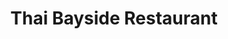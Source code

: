 ---
layout: place
title: "Thai Bayside Restaurant"
permalink: /florida/palm-bay/thai-bayside-restaurant.html
stateAbbr: FL
stateName: Florida
cityName: Palm Bay
seo:
  name: "Thai Bayside Restaurant"
  type: Restaurant
  links: https://www.thaibayside.com/
description: "Thai Bayside Restaurant serves delicious sushi in Palm Bay, Florida. Try fresh Japanese dishes for a great dining experience. Available for takeout, lunch, and dinner."
place_id: ChIJgURcMexy3ogRY25dKMU22ho
photos:
  - name: >-
      places/ChIJgURcMexy3ogRY25dKMU22ho/photos/AeeoHcJhqEp8KxPdCofbiJfk0xktXue7-QTWmP6xunDcyBSPwktUy7681QUbweRStIEQDvIz-iAvxlEo6ZG6oDJRXconp5xYPPZINw5LexOAHF9CRPQ_Tt6ASmtIgJ-__0OE1ElqAJhNZoOhbtRkyJt6h6-QGgCbk3zZOhinWJXVdKAyBJY79Vh-Sjdn22fkcpwsZvYU27oq-fg6BFkHqXw9otgSRaug01rFttLI4HlBK-JHje47zLSp3R_JU0_LavXSyMzu05ccf76dzA0PmI8AKLalmQf1hEaXwTz2a9DskL7kEw
    widthPx: 1536
    heightPx: 2048
    authorAttributions:
      - displayName: Thai Bayside Restaurant
        uri: https://maps.google.com/maps/contrib/107663428520006052777
        photoUri: >-
          https://lh3.googleusercontent.com/a-/ALV-UjWLnqEZjmB3Yisy2Ep8Yixu-Qs9LyQ5UimeOo6D7cZdFEebtZE=s100-p-k-no-mo
    flagContentUri: >-
      https://www.google.com/local/imagery/report/?cb_client=maps_api_places.places_api&image_key=!1e10!2sAF1QipMW5-6HGdepX4nW-YOzF9vUsrij3C-Jkejj4HBi&hl=en-US
    googleMapsUri: >-
      https://www.google.com/maps/place//data=!3m4!1e2!3m2!1sAF1QipMW5-6HGdepX4nW-YOzF9vUsrij3C-Jkejj4HBi!2e10!4m2!3m1!1s0x88de72ec315c4481:0x1ada36c5285d6e63
  - name: >-
      places/ChIJgURcMexy3ogRY25dKMU22ho/photos/AeeoHcIPYcLpYoUc4IfgbqgarlAQEQXEBDS0SVCA2Plte1xJ3gHg2hV5B13sA2IxoQVYxeutCXcp5QgtORaNn3bmWuRuqf2i0K4cTDDuZNjqpdJpT3wURTm_mXDdTsz6ZElU5AnfaL-HwDbYQWg3eQMg3p4i2Vn6SBT3S8nRsYqMX4VDE6FMekrZVIHxWqhU7BSC-ZxICbS-x-6XmjU8zdCw1GkhAHMzI4gvoLpaHFng_q3HHqjCTsv1f816TQMFZXk8iM4Ixg_pQv7NNBVbKhyn8_XKs9qqfP_OYj1HGdFKnYvvvA
    widthPx: 4800
    heightPx: 3200
    authorAttributions:
      - displayName: Thai Bayside Restaurant
        uri: https://maps.google.com/maps/contrib/107663428520006052777
        photoUri: >-
          https://lh3.googleusercontent.com/a-/ALV-UjWLnqEZjmB3Yisy2Ep8Yixu-Qs9LyQ5UimeOo6D7cZdFEebtZE=s100-p-k-no-mo
    flagContentUri: >-
      https://www.google.com/local/imagery/report/?cb_client=maps_api_places.places_api&image_key=!1e10!2sAF1QipPpNlcSZgl_SDGustVxcrZ3zMeOYwb-WLpfHDVY&hl=en-US
    googleMapsUri: >-
      https://www.google.com/maps/place//data=!3m4!1e2!3m2!1sAF1QipPpNlcSZgl_SDGustVxcrZ3zMeOYwb-WLpfHDVY!2e10!4m2!3m1!1s0x88de72ec315c4481:0x1ada36c5285d6e63
  - name: >-
      places/ChIJgURcMexy3ogRY25dKMU22ho/photos/AeeoHcIgiI6j_ZNf9oOf4oaf6X8HQqNmZNFG6U-dpnFBOyGn2IIF3pUkMDlkvlrk1nRyFdic82TgAw5jB4JUsRMEFkZXm6oD1kw5eH84Htoovcn2cBsWxNEv3Ts0i5Q9MZapfQXKHefG7KwjBJd6uRTFVuGwLCPV9VkWydPFxEsXpA05mtOoFM27QeWJxAe3K7QJnlTt2fOjgmzE-njYIvs5UZBlyKbcRTL-RbEiClD-gKSDk_HHfGmuJPiVgX0-F3ruJrXNpAoVq91r11qJ33b0gmVEID06XB0F6AKLCavTKhdis70kRJsJz2KUHUd3HKsyliEn2z5qXZqG5Q7WtWWif6_6vXc53qbLtmbTm2tki6mppy4ONtuWB4N_rf8Rc0AX4UExwmAedCfPf9xwiD9DDxsjcnHt3CqxaX0C-exSkZwvNg
    widthPx: 750
    heightPx: 1000
    authorAttributions:
      - displayName: Judith Quintanilla
        uri: https://maps.google.com/maps/contrib/102497666766873358270
        photoUri: >-
          https://lh3.googleusercontent.com/a/ACg8ocK2YUbbmLJs_tXzcDMvplwBb4fpE11xOhi8U6-YtZxwjShN6N8=s100-p-k-no-mo
    flagContentUri: >-
      https://www.google.com/local/imagery/report/?cb_client=maps_api_places.places_api&image_key=!1e10!2sCIHM0ogKEICAgIDxmuytJQ&hl=en-US
    googleMapsUri: >-
      https://www.google.com/maps/place//data=!3m4!1e2!3m2!1sCIHM0ogKEICAgIDxmuytJQ!2e10!4m2!3m1!1s0x88de72ec315c4481:0x1ada36c5285d6e63
  - name: >-
      places/ChIJgURcMexy3ogRY25dKMU22ho/photos/AeeoHcI--vpP_TtCcgSLUAeAaiz7fksv2Q1-WPW656SV1DZ5_QgKBVoUXwWpYlRfyfV5GPk2CB5bSNsuQmsGOMjxYU7TrEj0xHVdrx2xXlXesfoyr3D6VlxBXXscd0ziQcPDM8LT6m61FW0pPNjMqOrILUaDgnIWZfkiD5L3jUZU6BGPyUvInzuhgPiO2jBH57DeZDIHdYlCutLSgfN5N9HpxcU76qL-BHi5eLMDSZZqXnLOJS4t2DZTYG4Mf6pwZwvD3-35GB1ZqGiY_YGn68f9woDnznvlmdrbHRLFoDgzYxgfU8AVKk61GhWAERf7vb2xCWmT-uBEV85mEmYJ-sZQgthU7puuqAA7i3Y_MhXfpRKAlLlf-j3XZMR5GpuNwhOuOvFzlwItVJ4kxrHvP7JUjZEri7vJNYiVFAb1pjV3wycGfA
    widthPx: 4032
    heightPx: 3024
    authorAttributions:
      - displayName: Kristi Dabney
        uri: https://maps.google.com/maps/contrib/114725308867352900679
        photoUri: >-
          https://lh3.googleusercontent.com/a-/ALV-UjVs3MgxueGULcWW48xD1U0N1waP3X9g34IgC3inWMxE-2e4TmQg=s100-p-k-no-mo
    flagContentUri: >-
      https://www.google.com/local/imagery/report/?cb_client=maps_api_places.places_api&image_key=!1e10!2sCIHM0ogKEICAgICLp_bwNA&hl=en-US
    googleMapsUri: >-
      https://www.google.com/maps/place//data=!3m4!1e2!3m2!1sCIHM0ogKEICAgICLp_bwNA!2e10!4m2!3m1!1s0x88de72ec315c4481:0x1ada36c5285d6e63
  - name: >-
      places/ChIJgURcMexy3ogRY25dKMU22ho/photos/AeeoHcIaDRPFmUVJ293gPK-6Bn4OnkPjY6ab2jQCvskqBY3W-5GkHkIpOnQAFqUAVLds6XCe_wcXhh2CwsTe1c1rJ5qEMnd83eGUdTG957rOXrWX1mVYSEN8Zb2VRj8SWvlsadk6zMrzsaxyPm6KVYUn6FVO-gb_pozMRbOKt59UdyZI4JPsVLjBJywenN8t2A54sfciaiqZ8JD_Pu2zM8LZ0k8729741cayBcuDNWWsotnqies3YIreOkyMQ_Z0uDd6IVzcW7u8y0uoDvSyPjsEk8PPGPY2LkxiPsnsQ7t0jgNPFM8okfQaItGz8xO7WfK28vFurjoXAS9VkCXbk-MZSm_K_rM4cbQ0Z_CBHH5CDcDyAn9o09061_zLnEqmv5gBEZZoHg_Qt3Ab07Y4FGD4yGAz0clV4MNkXVGHzR0n5HQ
    widthPx: 4032
    heightPx: 3024
    authorAttributions:
      - displayName: Lynz
        uri: https://maps.google.com/maps/contrib/107053967821511960943
        photoUri: >-
          https://lh3.googleusercontent.com/a-/ALV-UjUjQusz2IUFgwKEXDVU2x9f3P6VUtwZxPLN9lH7vLB6ueRwpQTv4A=s100-p-k-no-mo
    flagContentUri: >-
      https://www.google.com/local/imagery/report/?cb_client=maps_api_places.places_api&image_key=!1e10!2sCIHM0ogKEICAgICxybHjDw&hl=en-US
    googleMapsUri: >-
      https://www.google.com/maps/place//data=!3m4!1e2!3m2!1sCIHM0ogKEICAgICxybHjDw!2e10!4m2!3m1!1s0x88de72ec315c4481:0x1ada36c5285d6e63
  - name: >-
      places/ChIJgURcMexy3ogRY25dKMU22ho/photos/AeeoHcLDdBG7aPS0HAoBLdBblkDvcajzI5BU-8F4bUuAIeyF8akqASAsef3UrABl9FZqMXVzk6f2VyHRZ_SDDZPA5C1IxDU3NzKldHyrVIRn3No_MuypcdPTedT3MRBhMu6geH1AFK74z-KPGANrrZMRkrsduysI0kFs5SjHt0FK3Th85OGN5-p6o1vGjzGjioodWYWhqTdKG7l7rb5iwM9_AxaqBLbdOf2-HfKjfJPbLQg7vO85Ap5YuHdMixRIndgip0HxW-HtUKHrykAYV6GYM2mWrKaof-GwCrEo9uhTVNKwZcyPo42SeQ5VTU68TeS08FLRye2WEqvm3j2CDUTwG2xJtnSuI7-zoz220a2jb7DWHFpGxgTybwUjecmxNdPLGjh-tm4Wv8zTTBjWJBntcvquCxM6O32zdNQ
    widthPx: 4000
    heightPx: 1800
    authorAttributions:
      - displayName: David Taylor
        uri: https://maps.google.com/maps/contrib/113007897574126881788
        photoUri: >-
          https://lh3.googleusercontent.com/a-/ALV-UjUs3gq7tJrfX_2KUZypjfmq9Y9fmJafojdVII86AdyfSpMzkLBuUg=s100-p-k-no-mo
    flagContentUri: >-
      https://www.google.com/local/imagery/report/?cb_client=maps_api_places.places_api&image_key=!1e10!2sCIHM0ogKEICAgIDul4nSJQ&hl=en-US
    googleMapsUri: >-
      https://www.google.com/maps/place//data=!3m4!1e2!3m2!1sCIHM0ogKEICAgIDul4nSJQ!2e10!4m2!3m1!1s0x88de72ec315c4481:0x1ada36c5285d6e63
  - name: >-
      places/ChIJgURcMexy3ogRY25dKMU22ho/photos/AeeoHcIcvb87cXivgj6CVZSPJ7McdXljrjBZcB299OEwXvTvCX03Af9Mso32JD6EEfdzSCdI-vUykoXz-sQri2ZnKdy0q4fnO41RZhZQ-JRyPvrczJZUemXzxAwb76NQUf2g6e0MuWriH6IyG_eqFV1BfPHPmqg0hoUFk6BgaRQW3tGyGF5XUsPmCHahaKxMdLhBaiirrR4mbs-1GYR-VMO90r9GLOh-fm9DYanhPynJh40YlVOH12NxdWX2uab457zEirzpCQblgYsE-894f0GGy1xyqfAFhzPha3h_emkMlWuJJfb_jPK1rfa5D1a11ujX-sFjjx0hVD40k3JwSisldEw9NGKJQDk96Y3Z_Ct6R-2byB5B_SbKwVqKJAaZjSawStNNQKTmopBkrwvNaviuq67frGRmkr5oGU0Bb17nWzh9LaUt
    widthPx: 3338
    heightPx: 1498
    authorAttributions:
      - displayName: scott meeks
        uri: https://maps.google.com/maps/contrib/111507613952680962479
        photoUri: >-
          https://lh3.googleusercontent.com/a/ACg8ocIsRzvnbO0VA2YHqMzCA_aVWNueGMZ5mOEFPy8bAeZwQad6mA=s100-p-k-no-mo
    flagContentUri: >-
      https://www.google.com/local/imagery/report/?cb_client=maps_api_places.places_api&image_key=!1e10!2sCIHM0ogKEICAgICLyoucjwE&hl=en-US
    googleMapsUri: >-
      https://www.google.com/maps/place//data=!3m4!1e2!3m2!1sCIHM0ogKEICAgICLyoucjwE!2e10!4m2!3m1!1s0x88de72ec315c4481:0x1ada36c5285d6e63
  - name: >-
      places/ChIJgURcMexy3ogRY25dKMU22ho/photos/AeeoHcJjqG6Z9iRzpElurrYlxsJKWlvncXweSlOg6u_f1Qg84TXvDt5J_g60h-rxCnID8b8u_t29kB7Uv3WQGFERUfTcJNetLHj1Z68ANRp5mwENUPZF_V_Aof51v-2ympMHH1RR_etxxIR3_57oFi9geniLjC4pbBCnw-8Kz1WlKfBK_7AAaSTQ6fBsociQbeC-JKCPGDgjTuX0N5BbHQKFAqsns54X-FhBE2Pdtfh8vQQkua74KDCpQazF24CFL_trLeEkJHQCkBv0BPy1pkQmKLb_zjLip4cOlYbPYxF9BtvZxTJrpHGB-6DJIcCk6CuJpBs5MOti8XCA3nyT057EEbZZUJywDEJ6MMBXsEw48KrLaK_kuD0bhDxSY5wBtTd2gZBVHCNeYdmiFcTBdB-Srz1QWaVMIyncc0vfzIk7lLg
    widthPx: 750
    heightPx: 1000
    authorAttributions:
      - displayName: Judith Quintanilla
        uri: https://maps.google.com/maps/contrib/102497666766873358270
        photoUri: >-
          https://lh3.googleusercontent.com/a/ACg8ocK2YUbbmLJs_tXzcDMvplwBb4fpE11xOhi8U6-YtZxwjShN6N8=s100-p-k-no-mo
    flagContentUri: >-
      https://www.google.com/local/imagery/report/?cb_client=maps_api_places.places_api&image_key=!1e10!2sCIHM0ogKEICAgIDxmuydQg&hl=en-US
    googleMapsUri: >-
      https://www.google.com/maps/place//data=!3m4!1e2!3m2!1sCIHM0ogKEICAgIDxmuydQg!2e10!4m2!3m1!1s0x88de72ec315c4481:0x1ada36c5285d6e63
  - name: >-
      places/ChIJgURcMexy3ogRY25dKMU22ho/photos/AeeoHcKVNJwu61qoXtHWv9X45sIhn-L8izHA4p15dLi6LjQB-lCOzGRab3wTy61alZ70eVefxq_a4whTMe0l5RuKrLWX6F7TUKQk2qNJuyBWGnnn9POj5liXqfpowNLuwFkjx28oUIZmdzn6e0nfbyKNa9ZlNFaffoyuPvlzh2RS1_4u9wSYuVufoGiAnvOnMYomFJHW_ifC9asYwuORz3RWpyQWqQ2sj8i-hBvcYN8YMYLdkGM7u8hqHClfyhm2a1ypKT1h5ih0j2Kv-ksH8wGGhxccr3QxzlfaFyIPre3ZfxPcGbH9nurVxCA8byeS8Ne9YDwvXt2OiyVA32TBDMyPawWSEr9vr0R2wU1ybXvAn4-ntRkwerZDgMpfjHhAcM54yirbhD9dp-3g6ZWgfko69Do3uxaunBYVB_xfPlZBSfbsYMCY
    widthPx: 4032
    heightPx: 3024
    authorAttributions:
      - displayName: Andrew Qucsai Jr.
        uri: https://maps.google.com/maps/contrib/109849220784190376636
        photoUri: >-
          https://lh3.googleusercontent.com/a-/ALV-UjXuM-917ICBpq-_I5NiXBFx016kexY5E4gjJSQ_61U9LiP_u9Vt=s100-p-k-no-mo
    flagContentUri: >-
      https://www.google.com/local/imagery/report/?cb_client=maps_api_places.places_api&image_key=!1e10!2sCIHM0ogKEICAgICn7Z7b6QE&hl=en-US
    googleMapsUri: >-
      https://www.google.com/maps/place//data=!3m4!1e2!3m2!1sCIHM0ogKEICAgICn7Z7b6QE!2e10!4m2!3m1!1s0x88de72ec315c4481:0x1ada36c5285d6e63
  - name: >-
      places/ChIJgURcMexy3ogRY25dKMU22ho/photos/AeeoHcIBFYHV8yGNJ-_sLgxwEVFxAPYY7XzXwQaqUSyHARqmVDiYlHQj1wT-ABweoE1NAQhTq0CB7JKJDxG6GkkdKSGqOuwMcMQ4ctGbuKqqkGWnInDvn2O0ywx2zSQTpog34U8Jr3FYI55xr9FZftbZMFV90HjbR1QFLaslh57kjomVGJmA0k_jy1Rxw7amHpPj35s_CLZlThzmufx7JRhvF1YGCajIPSIaWfbJRPPazQWhRYQKT7gGQJX8mx-gBOvalw-ipFq1IJyVvO5QH-zaEPIqMHznScIbsfAs0zLZocmLoUodEz7TfMryu1bLTLJBDo7GhKyDebNu9MT7sdPRI1WqrsE0NQKKwttBon8LfGwduJESIKCist1rZ_TJzYRhGJT0hZg17-tRJK_gVIY_eRE_3GBW_3_zj84pCu0EUyhuTQk
    widthPx: 4032
    heightPx: 3024
    authorAttributions:
      - displayName: Bside
        uri: https://maps.google.com/maps/contrib/109332882949505439855
        photoUri: >-
          https://lh3.googleusercontent.com/a-/ALV-UjXoNnDcJo_BBSyZhAYvkwKPgFHDfP9vTkOjbEYTrTBBqAxxf8YH=s100-p-k-no-mo
    flagContentUri: >-
      https://www.google.com/local/imagery/report/?cb_client=maps_api_places.places_api&image_key=!1e10!2sCIHM0ogKEICAgICGmK-GtAE&hl=en-US
    googleMapsUri: >-
      https://www.google.com/maps/place//data=!3m4!1e2!3m2!1sCIHM0ogKEICAgICGmK-GtAE!2e10!4m2!3m1!1s0x88de72ec315c4481:0x1ada36c5285d6e63
address: 1850 Eldron Blvd Ste 8, Palm Bay, FL 32909, USA
street: 1850 Eldron Blvd Ste 8
city: Palm Bay
state: FL
zip: '32909'
country: USA
neighborhood: Bayside Lakes Commercial Center
latitude: '27.949882'
longitude: '-80.659419'
accessibility_options:
  wheelchairAccessibleParking: true
  wheelchairAccessibleEntrance: true
  wheelchairAccessibleRestroom: true
  wheelchairAccessibleSeating: true
business_status: OPERATIONAL
name: Thai Bayside Restaurant
google_maps_links:
  directionsUri: >-
    https://www.google.com/maps/dir//''/data=!4m7!4m6!1m1!4e2!1m2!1m1!1s0x88de72ec315c4481:0x1ada36c5285d6e63!3e0
  placeUri: https://maps.google.com/?cid=1934919210322718307
  writeAReviewUri: >-
    https://www.google.com/maps/place//data=!4m3!3m2!1s0x88de72ec315c4481:0x1ada36c5285d6e63!12e1
  reviewsUri: >-
    https://www.google.com/maps/place//data=!4m4!3m3!1s0x88de72ec315c4481:0x1ada36c5285d6e63!9m1!1b1
  photosUri: >-
    https://www.google.com/maps/place//data=!4m3!3m2!1s0x88de72ec315c4481:0x1ada36c5285d6e63!10e5
primary_type: Thai Restaurant
opening_hours:
  regular: null
  current: null
secondary_opening_hours:
  regular:
    weekdayDescriptions: null
    type: null
  current:
    weekdayDescriptions: null
    type: null
phone: (321) 725-1881
price_level: PRICE_LEVEL_MODERATE
price_range: $10 &ndash; $20
rating: '4.5'
rating_count: 444
website: https://www.thaibayside.com/
reviews:
  - name: >-
      places/ChIJgURcMexy3ogRY25dKMU22ho/reviews/ChZDSUhNMG9nS0VJQ0FnSUNuN1o3YktREAE
    relativePublishTimeDescription: 6 months ago
    rating: 5
    text:
      text: >-
        Take out. Food was amazing. Ready quick. We had Pad Thai, Red Curry,
        Crab Rangoon, and Thai Spring Rolls. Would definitely recommend and will
        absolutely be back!
      languageCode: en
    originalText:
      text: >-
        Take out. Food was amazing. Ready quick. We had Pad Thai, Red Curry,
        Crab Rangoon, and Thai Spring Rolls. Would definitely recommend and will
        absolutely be back!
      languageCode: en
    authorAttribution:
      displayName: Andrew Qucsai Jr.
      uri: https://www.google.com/maps/contrib/109849220784190376636/reviews
      photoUri: >-
        https://lh3.googleusercontent.com/a-/ALV-UjXuM-917ICBpq-_I5NiXBFx016kexY5E4gjJSQ_61U9LiP_u9Vt=s128-c0x00000000-cc-rp-mo-ba5
    publishTime: '2024-09-28T17:33:49.150902Z'
    flagContentUri: >-
      https://www.google.com/local/review/rap/report?postId=ChZDSUhNMG9nS0VJQ0FnSUNuN1o3YktREAE&d=17924085&t=1
    googleMapsUri: >-
      https://www.google.com/maps/reviews/data=!4m6!14m5!1m4!2m3!1sChZDSUhNMG9nS0VJQ0FnSUNuN1o3YktREAE!2m1!1s0x88de72ec315c4481:0x1ada36c5285d6e63
  - name: >-
      places/ChIJgURcMexy3ogRY25dKMU22ho/reviews/ChdDSUhNMG9nS0VJQ0FnSUNKM2ViTndnRRAB
    relativePublishTimeDescription: a year ago
    rating: 5
    text:
      text: >-
        It was my first time eating at this restaurant with my family, and the
        service and food were great. We all ordered and received our food and
        drinks. My sister was disappointed because she food a hair in her food
        and we told the server about it and they were kind enough to remake the
        Massaman Curry and side of white rice. I work in the food service
        industry, and I believe this is an amazing quality for any and every
        business to have. The restaurant and the staff saw the issue and
        immediately corrected it, and this made the experience all the better.
        Everything was amazing, and I definitely recommend this place. Thank
        you.
      languageCode: en
    originalText:
      text: >-
        It was my first time eating at this restaurant with my family, and the
        service and food were great. We all ordered and received our food and
        drinks. My sister was disappointed because she food a hair in her food
        and we told the server about it and they were kind enough to remake the
        Massaman Curry and side of white rice. I work in the food service
        industry, and I believe this is an amazing quality for any and every
        business to have. The restaurant and the staff saw the issue and
        immediately corrected it, and this made the experience all the better.
        Everything was amazing, and I definitely recommend this place. Thank
        you.
      languageCode: en
    authorAttribution:
      displayName: Clarence Garvey
      uri: https://www.google.com/maps/contrib/108899823653915645444/reviews
      photoUri: >-
        https://lh3.googleusercontent.com/a/ACg8ocLTBL-FUTmk2M1vJ2Fe--uJeYxaA1V80EUiRHNjh6nxSUHQ6g=s128-c0x00000000-cc-rp-mo-ba4
    publishTime: '2023-07-03T07:08:15.394923Z'
    flagContentUri: >-
      https://www.google.com/local/review/rap/report?postId=ChdDSUhNMG9nS0VJQ0FnSUNKM2ViTndnRRAB&d=17924085&t=1
    googleMapsUri: >-
      https://www.google.com/maps/reviews/data=!4m6!14m5!1m4!2m3!1sChdDSUhNMG9nS0VJQ0FnSUNKM2ViTndnRRAB!2m1!1s0x88de72ec315c4481:0x1ada36c5285d6e63
  - name: >-
      places/ChIJgURcMexy3ogRY25dKMU22ho/reviews/ChdDSUhNMG9nS0VJQ0FnSUR1bF9ISDV3RRAB
    relativePublishTimeDescription: 2 years ago
    rating: 5
    text:
      text: >-
        This little gem of a restaurant is simply amazing!  We loved everything
        about it.  Super clean.  Probably the cleanest restaurant I have ever
        been to. Sanitizer on the table if you want it.  Food presentation is
        stunning.  Wait staff are the best and stay in top form.


        Meal portions are huge, lunch portions are smaller.  We had a mixed
        variety of food and everything was exceptional.  If you see a menu item,
        listed as spicy but are like me and don't do spicy, just ask and they
        will accomodate.


        I highly recommend giving them a try.
      languageCode: en
    originalText:
      text: >-
        This little gem of a restaurant is simply amazing!  We loved everything
        about it.  Super clean.  Probably the cleanest restaurant I have ever
        been to. Sanitizer on the table if you want it.  Food presentation is
        stunning.  Wait staff are the best and stay in top form.


        Meal portions are huge, lunch portions are smaller.  We had a mixed
        variety of food and everything was exceptional.  If you see a menu item,
        listed as spicy but are like me and don't do spicy, just ask and they
        will accomodate.


        I highly recommend giving them a try.
      languageCode: en
    authorAttribution:
      displayName: David Taylor
      uri: https://www.google.com/maps/contrib/113007897574126881788/reviews
      photoUri: >-
        https://lh3.googleusercontent.com/a-/ALV-UjUs3gq7tJrfX_2KUZypjfmq9Y9fmJafojdVII86AdyfSpMzkLBuUg=s128-c0x00000000-cc-rp-mo-ba5
    publishTime: '2022-08-31T16:30:25.976630Z'
    flagContentUri: >-
      https://www.google.com/local/review/rap/report?postId=ChdDSUhNMG9nS0VJQ0FnSUR1bF9ISDV3RRAB&d=17924085&t=1
    googleMapsUri: >-
      https://www.google.com/maps/reviews/data=!4m6!14m5!1m4!2m3!1sChdDSUhNMG9nS0VJQ0FnSUR1bF9ISDV3RRAB!2m1!1s0x88de72ec315c4481:0x1ada36c5285d6e63
  - name: >-
      places/ChIJgURcMexy3ogRY25dKMU22ho/reviews/ChdDSUhNMG9nS0VJQ0FnSURlNzQ2bXJRRRAB
    relativePublishTimeDescription: 2 years ago
    rating: 5
    text:
      text: >-
        Went here on a whim. My wife and our 3 kids went in, and were blown away
        with the welcoming and friendly atmosphere. All the food we ordered came
        out fast, hot and just looking amazing. Our kids can sometimes be picky,
        and I am proud to say they all cleared their plates. The drunken noodles
        were to die for. The sushi was delicious. We plan on making this a
        regular place. Ohh and Joy, who only works on the weekends truly made
        this a memorable dining experience.
      languageCode: en
    originalText:
      text: >-
        Went here on a whim. My wife and our 3 kids went in, and were blown away
        with the welcoming and friendly atmosphere. All the food we ordered came
        out fast, hot and just looking amazing. Our kids can sometimes be picky,
        and I am proud to say they all cleared their plates. The drunken noodles
        were to die for. The sushi was delicious. We plan on making this a
        regular place. Ohh and Joy, who only works on the weekends truly made
        this a memorable dining experience.
      languageCode: en
    authorAttribution:
      displayName: Matt W
      uri: https://www.google.com/maps/contrib/113278111937026660728/reviews
      photoUri: >-
        https://lh3.googleusercontent.com/a-/ALV-UjXYEv2wHzOwaICIUOKTNEPp-RXpGWEYeUilImktZlyTjnxp6HZwyA=s128-c0x00000000-cc-rp-mo
    publishTime: '2022-10-23T01:52:01.044147Z'
    flagContentUri: >-
      https://www.google.com/local/review/rap/report?postId=ChdDSUhNMG9nS0VJQ0FnSURlNzQ2bXJRRRAB&d=17924085&t=1
    googleMapsUri: >-
      https://www.google.com/maps/reviews/data=!4m6!14m5!1m4!2m3!1sChdDSUhNMG9nS0VJQ0FnSURlNzQ2bXJRRRAB!2m1!1s0x88de72ec315c4481:0x1ada36c5285d6e63
  - name: >-
      places/ChIJgURcMexy3ogRY25dKMU22ho/reviews/ChZDSUhNMG9nS0VJQ0FnSUNueUphdEN3EAE
    relativePublishTimeDescription: 6 months ago
    rating: 1
    text:
      text: >-
        Went there for a beef pad Thai ,left disappointed…they used more eggs
        than meat.

        In the other hand service wasn’t good , waitress kept cutting me when I
        was asking her about dishes like she was in a hurry in an empty place

        Hanging lamps are full of dust , food is under the lamp and all that
        bacteria is going to the food
      languageCode: en
    originalText:
      text: >-
        Went there for a beef pad Thai ,left disappointed…they used more eggs
        than meat.

        In the other hand service wasn’t good , waitress kept cutting me when I
        was asking her about dishes like she was in a hurry in an empty place

        Hanging lamps are full of dust , food is under the lamp and all that
        bacteria is going to the food
      languageCode: en
    authorAttribution:
      displayName: Aylen Ortíz
      uri: https://www.google.com/maps/contrib/115389068237527931639/reviews
      photoUri: >-
        https://lh3.googleusercontent.com/a-/ALV-UjVKA7bEC_lH6OH4LtLOyAU7dDlW5aTOSayTtyzT_DsaFOQghdRD=s128-c0x00000000-cc-rp-mo-ba3
    publishTime: '2024-09-22T06:43:45.971545Z'
    flagContentUri: >-
      https://www.google.com/local/review/rap/report?postId=ChZDSUhNMG9nS0VJQ0FnSUNueUphdEN3EAE&d=17924085&t=1
    googleMapsUri: >-
      https://www.google.com/maps/reviews/data=!4m6!14m5!1m4!2m3!1sChZDSUhNMG9nS0VJQ0FnSUNueUphdEN3EAE!2m1!1s0x88de72ec315c4481:0x1ada36c5285d6e63
parking_options:
  freeParkingLot: true
  freeStreetParking: true
  paidStreetParking: false
  valetParking: false
payment_options:
  acceptsCreditCards: true
  acceptsDebitCards: true
  acceptsCashOnly: false
  acceptsNfc: true
allow_dogs: null
curbside_pickup: null
delivery: null
dine_in: true
good_for_children: true
good_for_groups: true
good_for_sports: false
live_music: false
menu_for_children: true
outdoor_seating: false
reservable: true
restroom: true
serves_beer: true
serves_breakfast: false
serves_brunch: false
serves_cocktails: null
serves_coffee: true
serves_dinner: true
serves_dessert: true
serves_lunch: true
serves_vegetarian_food: true
serves_wine: true
takeout: true
summary: null

---